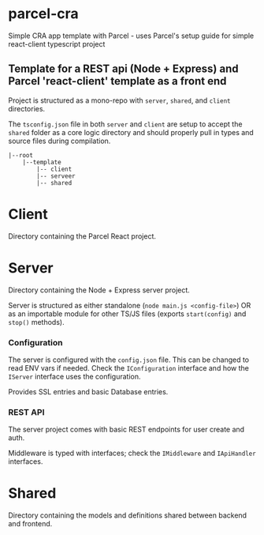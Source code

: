 # parcel-cra
Simple CRA app template with Parcel - uses Parcel's setup guide for simple react-client typescript project

## Template for a REST api (Node + Express) and Parcel 'react-client' template as a front end

Project is structured as a mono-repo with `server`, `shared`, and `client` directories.

The `tsconfig.json` file in both `server` and `client` are setup to accept the `shared` folder as a core logic directory and should properly pull in types and source files during compilation.

```ascii
|--root
    |--template
        |-- client
        |-- serveer
        |-- shared
```

# Client

Directory containing the Parcel React project.

# Server

Directory containing the Node + Express server project.

Server is structured as either standalone (`node main.js <config-file>`) OR as an importable module for other TS/JS files (exports `start(config)` and `stop()` methods).

### Configuration

The server is configured with the `config.json` file. This can be changed to read ENV vars if needed. Check the `IConfiguration` interface and how the `IServer` interface uses the configuration.

Provides SSL entries and basic Database entries.

### REST API

The server project comes with basic REST endpoints for user create and auth.

Middleware is typed with interfaces; check the `IMiddleware` and `IApiHandler` interfaces.

# Shared

Directory containing the models and definitions shared between backend and frontend.
